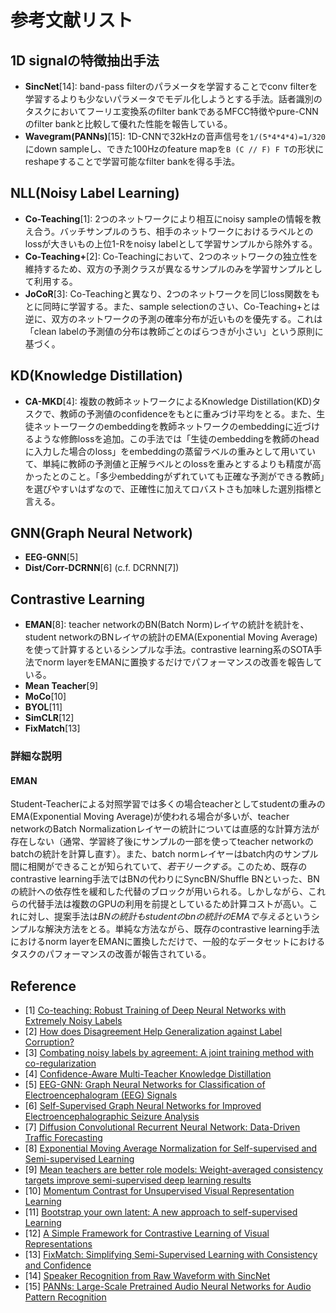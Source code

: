 # 参考文献リスト

## 1D signalの特徴抽出手法

- **SincNet**[14]: band-pass filterのパラメータを学習することでconv filterを学習するよりも少ないパラメータでモデル化しようとする手法。話者識別のタスクにおいてフーリエ変換系のfilter bankであるMFCC特徴やpure-CNNのfilter bankと比較して優れた性能を報告している。
- **Wavegram(PANNs)**[15]: 1D-CNNで32kHzの音声信号を`1/(5*4*4*4)=1/320`にdown sampleし、できた100Hzのfeature mapを`B (C // F) F T`の形状にreshapeすることで学習可能なfilter bankを得る手法。

## NLL(Noisy Label Learning)

- **Co-Teaching**[1]: 2つのネットワークにより相互にnoisy sampleの情報を教え合う。バッチサンプルのうち、相手のネットワークにおけるラベルとのlossが大きいもの上位1-Rをnoisy labelとして学習サンプルから除外する。
- **Co-Teaching+**[2]: Co-Teachingにおいて、2つのネットワークの独立性を維持するため、双方の予測クラスが異なるサンプルのみを学習サンプルとして利用する。
- **JoCoR**[3]: Co-Teachingと異なり、2つのネットワークを同じloss関数をもとに同時に学習する。また、sample selectionのさい、Co-Teaching+とは逆に、双方のネットワークの予測の確率分布が近いものを優先する。これは「clean labelの予測値の分布は教師ごとのばらつきが小さい」という原則に基づく。

## KD(Knowledge Distillation)

- **CA-MKD**[4]: 複数の教師ネットワークによるKnowledge Distillation(KD)タスクで、教師の予測値のconfidenceをもとに重みづけ平均をとる。また、生徒ネットーワークのembeddingを教師ネットワークのembeddingに近づけるような修飾lossを追加。この手法では「生徒のembeddingを教師のheadに入力した場合のloss」をembeddingの蒸留ラベルの重みとして用いていて、単純に教師の予測値と正解ラベルとのlossを重みとするよりも精度が高かったとのこと。「多少embeddingがずれていても正確な予測ができる教師」を選びやすいはずなので、正確性に加えてロバストさも加味した選別指標と言える。

## GNN(Graph Neural Network)

- **EEG-GNN**[5]
- **Dist/Corr-DCRNN**[6] (c.f. DCRNN[7])

## Contrastive Learning

- **EMAN**[8]: teacher networkのBN(Batch Norm)レイヤの統計を統計を、student networkのBNレイヤの統計のEMA(Exponential Moving Average)を使って計算するといるシンプルな手法。contrastive learning系のSOTA手法でnorm layerをEMANに置換するだけでパフォーマンスの改善を報告している。
- **Mean Teacher**[9]
- **MoCo**[10]
- **BYOL**[11]
- **SimCLR**[12]
- **FixMatch**[13]

### 詳細な説明

#### EMAN

Student-Teacherによる対照学習では多くの場合teacherとしてstudentの重みのEMA(Exponential Moving Average)が使われる場合が多いが、teacher networkのBatch Normalizationレイヤーの統計については直感的な計算方法が存在しない（通常、学習終了後にサンプルの一部を使ってteacher networkのbatchの統計を計算し直す）。また、batch normレイヤーはbatch内のサンプル間に相関ができることが知られていて、*若干リークする*。このため、既存のcontrastive learning手法ではBNの代わりにSyncBN/Shuffle BNといった、BNの統計への依存性を緩和した代替のブロックが用いられる。しかしながら、これらの代替手法は複数のGPUの利用を前提としているため計算コストが高い。これに対し、提案手法は*BNの統計もstudentのbnの統計のEMAで与える*というシンプルな解決方法をとる。単純な方法ながら、既存のcontrastive learning手法におけるnorm layerをEMANに置換しただけで、一般的なデータセットにおけるタスクのパフォーマンスの改善が報告されている。

## Reference

- [1] [Co-teaching: Robust Training of Deep Neural Networks with Extremely Noisy Labels](https://arxiv.org/abs/1804.06872)
- [2] [How does Disagreement Help Generalization against Label Corruption?](https://arxiv.org/abs/1901.04215)
- [3] [Combating noisy labels by agreement: A joint training method with co-regularization](https://arxiv.org/abs/2003.02752)
- [4] [Confidence-Aware Multi-Teacher Knowledge Distillation](https://arxiv.org/abs/2201.00007)
- [5] [EEG-GNN: Graph Neural Networks for Classification of Electroencephalogram (EEG) Signals](https://arxiv.org/abs/2106.09135)
- [6] [Self-Supervised Graph Neural Networks for Improved Electroencephalographic Seizure Analysis](https://arxiv.org/abs/2104.08336)
- [7] [Diffusion Convolutional Recurrent Neural Network: Data-Driven Traffic Forecasting](https://arxiv.org/abs/1707.01926)
- [8] [Exponential Moving Average Normalization for Self-supervised and Semi-supervised Learning](https://openaccess.thecvf.com/content/CVPR2021/papers/Cai_Exponential_Moving_Average_Normalization_for_Self-Supervised_and_Semi-Supervised_Learning_CVPR_2021_paper.pdf)
- [9] [Mean teachers are better role models: Weight-averaged consistency targets improve semi-supervised deep learning results](https://arxiv.org/abs/1703.01780)
- [10] [Momentum Contrast for Unsupervised Visual Representation Learning](https://openaccess.thecvf.com/content_CVPR_2020/papers/He_Momentum_Contrast_for_Unsupervised_Visual_Representation_Learning_CVPR_2020_paper.pdf)
- [11] [Bootstrap your own latent: A new approach to self-supervised Learning](https://arxiv.org/abs/2006.07733)
- [12] [A Simple Framework for Contrastive Learning of Visual Representations](https://arxiv.org/abs/2002.05709)
- [13] [FixMatch: Simplifying Semi-Supervised Learning with Consistency and Confidence](https://arxiv.org/abs/2001.07685)
- [14] [Speaker Recognition from Raw Waveform with SincNet](https://arxiv.org/abs/1808.00158)
- [15] [PANNs: Large-Scale Pretrained Audio Neural Networks for Audio Pattern Recognition](https://arxiv.org/abs/1912.10211)